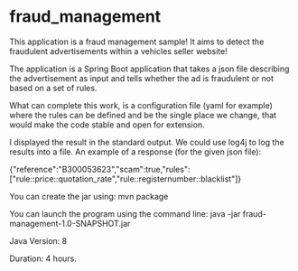 # fraud_management
This application is a fraud management sample! It aims to detect the fraudulent advertisements within a vehicles seller website!

The application is a Spring Boot application that takes a json file describing the advertisement as input and tells whether the ad is fraudulent or not based on a set of rules.

What can complete this work, is a configuration file (yaml for example) where the rules can be defined and be the single place we change, that would make the code stable and open for extension. 

I displayed the result in the standard output. We could use log4j to log the results into a file. An example of a response (for the given json file): 

{"reference":"B300053623","scam":true,"rules":["rule::price::quotation_rate","rule::registernumber::blacklist"]}

You can create the jar using: mvn package 

You can launch the program using the command line: java -jar fraud-management-1.0-SNAPSHOT.jar

Java Version: 8

Duration: 4 hours. 
